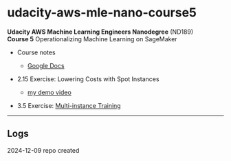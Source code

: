 # udacity-aws-mle-nano-course5
**Udacity AWS Machine Learning Engineers Nanodegree** (ND189)    
**Course 5** Operationalizing Machine Learning on SageMaker   

* Course notes 
  * [Google Docs](https://docs.google.com/document/d/1B-k7xFlayJ00NrplcPeRvgP8dxsMggOmTabE135bCEw)  

* 2.15 Exercise: Lowering Costs with Spot Instances  
  * [my demo video](https://youtu.be/Em-MJqLuH74)  

* 3.5 Exercise: [Multi-instance Training](https://www.evernote.com/shard/s139/u/0/sh/904108fe-8c48-4ddc-bcd9-fbd28630d110/rNquyVO6wK0fK1BhUfqv7FZEdfCsv0wqHrl94n8oIcn1AX-qlKS3itkZ6w)  


---  

## Logs   

2024-12-09 repo created  
